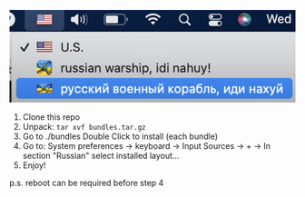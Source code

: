 ![Screenshot](image.png)

1. Clone this repo
2. Unpack: ```tar xvf bundles.tar.gz```
3. Go to ./bundles Double Click to install (each bundle)
4. Go to: System preferences -> keyboard -> Input Sources -> + -> In section "Russian" select installed layout...
5. Enjoy!

p.s. reboot can be required before step 4
